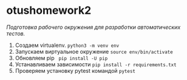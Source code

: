 # otushomework2



*Подготовка рабочего окружения для разработки автоматических тестов.*

1. Создаем virtualenv. ```python3 -m venv env```
2. Запускаем виртуальное окружение 
```source env/bin/activate ```
3. Обновляем pip
``` pip install -U pip```
4. Устанавливаем зависимости
``` pip install -r requirements.txt ```
5. Проверяем установку pytest командой
``` pytest ```